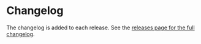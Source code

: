 # Changelog

The changelog is added to each release. See the [releases page for the full changelog](my-repo/releases).